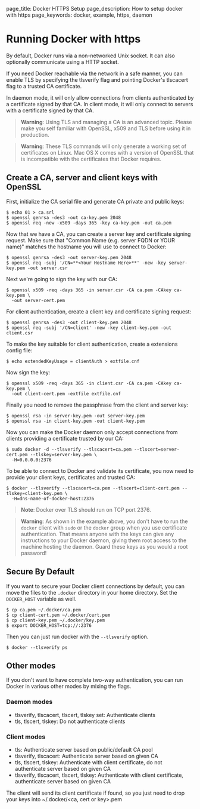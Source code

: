 page_title: Docker HTTPS Setup
page_description: How to setup docker with https
page_keywords: docker, example, https, daemon

# Running Docker with https

By default, Docker runs via a non-networked Unix socket. It can also
optionally communicate using a HTTP socket.

If you need Docker reachable via the network in a safe manner, you can
enable TLS by specifying the tlsverify flag and pointing Docker's
tlscacert flag to a trusted CA certificate.

In daemon mode, it will only allow connections from clients
authenticated by a certificate signed by that CA. In client mode, it
will only connect to servers with a certificate signed by that CA.

> **Warning**: 
> Using TLS and managing a CA is an advanced topic. Please make you self
> familiar with OpenSSL, x509 and TLS before using it in production.

> **Warning**:
> These TLS commands will only generate a working set of certificates on Linux.
> Mac OS X comes with a version of OpenSSL that is incompatible with the 
> certificates that Docker requires.

## Create a CA, server and client keys with OpenSSL

First, initialize the CA serial file and generate CA private and public
keys:

    $ echo 01 > ca.srl
    $ openssl genrsa -des3 -out ca-key.pem 2048
    $ openssl req -new -x509 -days 365 -key ca-key.pem -out ca.pem

Now that we have a CA, you can create a server key and certificate
signing request. Make sure that "Common Name (e.g. server FQDN or YOUR
name)" matches the hostname you will use to connect to Docker:

    $ openssl genrsa -des3 -out server-key.pem 2048
    $ openssl req -subj '/CN=**<Your Hostname Here>**' -new -key server-key.pem -out server.csr

Next we're going to sign the key with our CA:

    $ openssl x509 -req -days 365 -in server.csr -CA ca.pem -CAkey ca-key.pem \
      -out server-cert.pem

For client authentication, create a client key and certificate signing
request:

    $ openssl genrsa -des3 -out client-key.pem 2048
    $ openssl req -subj '/CN=client' -new -key client-key.pem -out client.csr

To make the key suitable for client authentication, create a extensions
config file:

    $ echo extendedKeyUsage = clientAuth > extfile.cnf

Now sign the key:

    $ openssl x509 -req -days 365 -in client.csr -CA ca.pem -CAkey ca-key.pem \
      -out client-cert.pem -extfile extfile.cnf

Finally you need to remove the passphrase from the client and server
key:

    $ openssl rsa -in server-key.pem -out server-key.pem
    $ openssl rsa -in client-key.pem -out client-key.pem

Now you can make the Docker daemon only accept connections from clients
providing a certificate trusted by our CA:

    $ sudo docker -d --tlsverify --tlscacert=ca.pem --tlscert=server-cert.pem --tlskey=server-key.pem \
      -H=0.0.0.0:2376

To be able to connect to Docker and validate its certificate, you now
need to provide your client keys, certificates and trusted CA:

    $ docker --tlsverify --tlscacert=ca.pem --tlscert=client-cert.pem --tlskey=client-key.pem \
      -H=dns-name-of-docker-host:2376

> **Note**:
> Docker over TLS should run on TCP port 2376.

> **Warning**: 
> As shown in the example above, you don't have to run the
> `docker` client with `sudo` or
> the `docker` group when you use certificate
> authentication. That means anyone with the keys can give any
> instructions to your Docker daemon, giving them root access to the
> machine hosting the daemon. Guard these keys as you would a root
> password!

## Secure By Default

If you want to secure your Docker client connections by default, you can move the files
to the `.docker` directory in your home directory. Set the `DOCKER_HOST` variable as well.

    $ cp ca.pem ~/.docker/ca.pem
    $ cp client-cert.pem ~/.docker/cert.pem
    $ cp client-key.pem ~/.docker/key.pem
    $ export DOCKER_HOST=tcp://:2376

Then you can just run docker with the `--tlsverify` option.

    $ docker --tlsverify ps

## Other modes

If you don't want to have complete two-way authentication, you can run
Docker in various other modes by mixing the flags.

### Daemon modes

 - tlsverify, tlscacert, tlscert, tlskey set: Authenticate clients
 - tls, tlscert, tlskey: Do not authenticate clients

### Client modes

 - tls: Authenticate server based on public/default CA pool
 - tlsverify, tlscacert: Authenticate server based on given CA
 - tls, tlscert, tlskey: Authenticate with client certificate, do not
   authenticate server based on given CA
 - tlsverify, tlscacert, tlscert, tlskey: Authenticate with client
   certificate, authenticate server based on given CA

The client will send its client certificate if found, so you just need
to drop your keys into ~/.docker/<ca, cert or key>.pem
